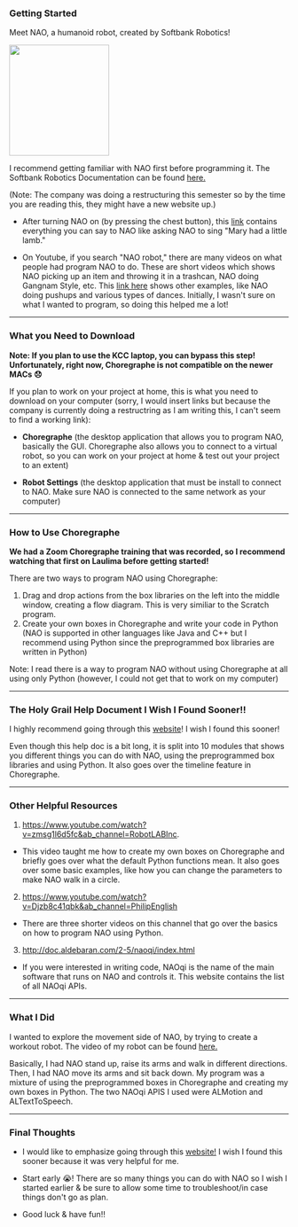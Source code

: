 ### Getting Started
Meet NAO, a humanoid robot, created by Softbank Robotics! 

<img src="https://provenrobotics.ai/wp-content/uploads/2022/06/nao.webp" height="200" width="180" >

I recommend getting familiar with NAO first before programming it. The Softbank Robotics Documentation can be found [here.](http://doc.aldebaran.com/2-8/getting_started/index.html)

(Note: The company was doing a restructuring this semester so by the time you are reading this, they might have a new website up.)

* After turning NAO on (by pressing the chest button), this [link](http://doc.aldebaran.com/2-8/family/nao_user_guide/basic_channel_conversation_nao.html#bchannel-text-nao) contains everything you can say to NAO like asking NAO to sing "Mary had a little lamb." 

* On Youtube, if you search "NAO robot," there are many videos on what people had program NAO to do. These are short videos which shows NAO picking up an item and throwing it in a trashcan, NAO doing Gangnam Style, etc. This [link here](https://funlab.nd.edu/the-nao-base/special-movements/) shows other examples, like NAO doing pushups and various types of dances. Initially, I wasn't sure on what I wanted to program, so doing this helped me a lot!
---
### What you Need to Download 
**Note: If you plan to use the KCC laptop, you can bypass this step! Unfortunately, right now, Choregraphe is not compatible on the newer MACs :disappointed:**

If you plan to work on your project at home, this is what you need to download on your computer (sorry, I would insert links but because the company is currently doing a restructring as I am writing this, I can't seem to find a working link):

* **Choregraphe** (the desktop application that allows you to program NAO, basically the GUI. Choregraphe also allows you to connect to a virtual robot, so you can work on your project at home & test out your project to an extent) 

* **Robot Settings** (the desktop application that must be install to connect to NAO. Make sure NAO is connected to the same network as your computer)
---
### How to Use Choregraphe
**We had a Zoom Choregraphe training that was recorded, so I recommend watching that first on Laulima before getting started!**

There are two ways to program NAO using Choregraphe:

1) Drag and drop actions from the box libraries on the left into the middle window, creating a flow diagram. This is very similiar to the Scratch program. 
2) Create your own boxes in Choregraphe and write your code in Python (NAO is supported in other languages like Java and C++ but I recommend using Python since the preprogrammed box libraries are written in Python) 

Note: I read there is a way to program NAO without using Choregraphe at all using only Python (however, I could not get that to work on my computer)  

---
### The Holy Grail Help Document I Wish I Found Sooner!! 
I highly recommend going through this [website](https://www.kramirez.net/Robotica/Material/Nao/AnIntroductionToRoboticsWithNao_TextBook_2012_US.pdf)! I wish I found this sooner! 

Even though this help doc is a bit long, it is split into 10 modules that shows you different things you can do with NAO, using the preprogrammed box libraries and using Python. It also goes over the timeline feature in Choregraphe.

---
### Other Helpful Resources 
1) https://www.youtube.com/watch?v=zmsg1l6d5fc&ab_channel=RobotLABInc.

* This video taught me how to create my own boxes on Choregraphe and briefly goes over what the default Python functions mean. It also goes over some basic examples, like how you can change the parameters to make NAO walk in a circle.

2) https://www.youtube.com/watch?v=Djzb8c41qbk&ab_channel=PhilipEnglish

* There are three shorter videos on this channel that go over the basics on how to program NAO using Python.

3) http://doc.aldebaran.com/2-5/naoqi/index.html

* If you were interested in writing code, NAOqi is the name of the main software that runs on NAO and controls it. This website contains the list of all NAOqi APIs.
---
### What I Did
I wanted to explore the movement side of NAO, by trying to create a workout robot. The video of my robot can be found [here.](https://drive.google.com/file/d/1o-UEUa4wZKuBbXlWJKfr-SBzI9l-h0dT/view?usp=sharing)

Basically, I had NAO stand up, raise its arms and walk in different directions. Then, I had NAO move its arms and sit back down. My program was a mixture of using the preprogrammed boxes in Choregraphe and creating my own boxes in Python. The two NAOqi APIS I used were ALMotion and ALTextToSpeech. 

---
### Final Thoughts
* I would like to emphasize going through this [website!](https://www.kramirez.net/Robotica/Material/Nao/AnIntroductionToRoboticsWithNao_TextBook_2012_US.pdf) I wish I found this sooner because it was very helpful for me. 

* Start early 😭! There are so many things you can do with NAO so I wish I started earlier & be sure to allow some time to troubleshoot/in case things don't go as plan. 

* Good luck & have fun!!


